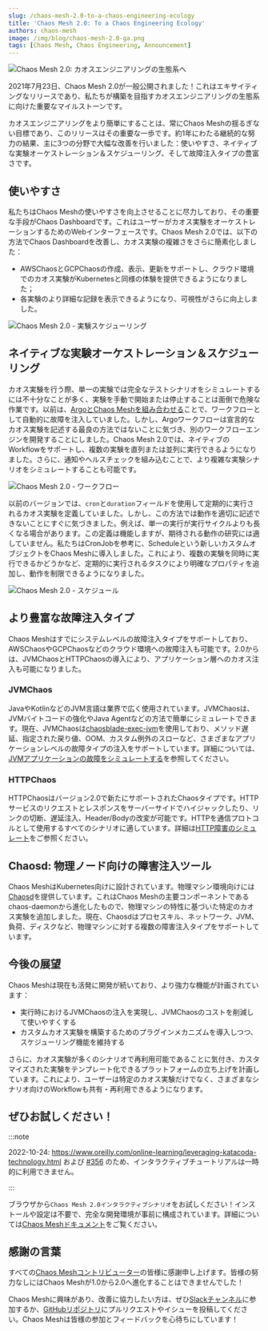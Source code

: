 ```yaml
---
slug: /chaos-mesh-2.0-to-a-chaos-engineering-ecology
title: 'Chaos Mesh 2.0: To a Chaos Engineering Ecology'
authors: chaos-mesh
image: /img/blog/chaos-mesh-2.0-ga.png
tags: [Chaos Mesh, Chaos Engineering, Announcement]
---
```


![Chaos Mesh 2.0: カオスエンジニアリングの生態系へ](/img/blog/chaos-mesh-2.0-ga.png)

2021年7月23日、Chaos Mesh 2.0が一般公開されました！これはエキサイティングなリリースであり、私たちが構築を目指すカオスエンジニアリングの生態系に向けた重要なマイルストーンです。

<!--truncate-->

カオスエンジニアリングをより簡単にすることは、常にChaos Meshの揺るぎない目標であり、このリリースはその重要な一歩です。約1年にわたる継続的な努力の結果、主に3つの分野で大幅な改善を行いました：使いやすさ、ネイティブな実験オーケストレーション＆スケジューリング、そして故障注入タイプの豊富さです。

## 使いやすさ

私たちはChaos Meshの使いやすさを向上させることに尽力しており、その重要な手段がChaos Dashboardです。これはユーザーがカオス実験をオーケストレーションするためのWebインターフェースです。Chaos Mesh 2.0では、以下の方法でChaos Dashboardを改善し、カオス実験の複雑さをさらに簡素化しました：

- AWSChaosとGCPChaosの作成、表示、更新をサポートし、クラウド環境でのカオス実験がKubernetesと同様の体験を提供できるようになりました；
- 各実験のより詳細な記録を表示できるようになり、可視性がさらに向上しました。

![Chaos Mesh 2.0 - 実験スケジューリング](/img/blog/chaos-mesh-scheduling-2.0.png)

## ネイティブな実験オーケストレーション＆スケジューリング

カオス実験を行う際、単一の実験では完全なテストシナリオをシミュレートするには不十分なことが多く、実験を手動で開始または停止することは面倒で危険な作業です。以前は、[ArgoとChaos Meshを組み合わせる](https://chaos-mesh.org/blog/building_automated_testing_framework)ことで、ワークフローとして自動的に故障を注入していました。しかし、Argoワークフローは宣言的なカオス実験を記述する最良の方法ではないことに気づき、別のワークフローエンジンを開発することにしました。Chaos Mesh 2.0では、ネイティブのWorkflowをサポートし、複数の実験を直列または並列に実行できるようになりました。さらに、通知やヘルスチェックを組み込むことで、より複雑な実験シナリオをシミュレートすることも可能です。

![Chaos Mesh 2.0 - ワークフロー](/img/blog/chaos-mesh-workflow-2.0.png)

以前のバージョンでは、`cron`と`duration`フィールドを使用して定期的に実行されるカオス実験を定義していました。しかし、この方法では動作を適切に記述できないことにすぐに気づきました。例えば、単一の実行が実行サイクルよりも長くなる場合があります。この定義は機能しますが、期待される動作の研究には適していません。私たちはCronJobを参考に、Scheduleという新しいカスタムオブジェクトをChaos Meshに導入しました。これにより、複数の実験を同時に実行できるかどうかなど、定期的に実行されるタスクにより明確なプロパティを追加し、動作を制限できるようになりました。

![Chaos Mesh 2.0 - スケジュール](/img/blog/chaos-dashboard-schedule-2.0.png)

## より豊富な故障注入タイプ

Chaos Meshはすでにシステムレベルの故障注入タイプをサポートしており、AWSChaosやGCPChaosなどのクラウド環境への故障注入も可能です。2.0からは、JVMChaosとHTTPChaosの導入により、アプリケーション層へのカオス注入も可能になりました。

### JVMChaos

JavaやKotlinなどのJVM言語は業界で広く使用されています。JVMChaosは、JVMバイトコードの強化やJava Agentなどの方法で簡単にシミュレートできます。現在、JVMChaosは[chaosblade-exec-jvm](https://github.com/chaosblade-io/chaosblade-exec-jvm)を使用しており、メソッド遅延、指定された戻り値、OOM、カスタム例外のスローなど、さまざまなアプリケーションレベルの故障タイプの注入をサポートしています。詳細については、[JVMアプリケーションの故障をシミュレートする](https://chaos-mesh.org/docs/simulate-jvm-application-chaos)を参照してください。

### HTTPChaos

HTTPChaosはバージョン2.0で新たにサポートされたChaosタイプです。HTTPサービスのリクエストとレスポンスをサーバーサイドでハイジャックしたり、リンクの切断、遅延注入、Header/Bodyの改変が可能です。HTTPを通信プロトコルとして使用するすべてのシナリオに適しています。詳細は[HTTP障害のシミュレート](https://chaos-mesh.org/docs/simulate-http-chaos-on-kubernetes)をご参照ください。

## Chaosd: 物理ノード向けの障害注入ツール

Chaos MeshはKubernetes向けに設計されています。物理マシン環境向けには[Chaosd](https://github.com/chaos-mesh/chaosd)を提供しています。これはChaos Meshの主要コンポーネントであるchaos-daemonから進化したもので、物理マシンの特性に基づいた特定のカオス実験を追加しました。現在、Chaosdはプロセスキル、ネットワーク、JVM、負荷、ディスクなど、物理マシンに対する複数の障害注入タイプをサポートしています。

## 今後の展望

Chaos Meshは現在も活発に開発が続いており、より強力な機能が計画されています：

- 実行時におけるJVMChaosの注入を実現し、JVMChaosのコストを削減して使いやすくする
- カスタムカオス実験を構築するためのプラグインメカニズムを導入しつつ、スケジューリング機能を維持する

さらに、カオス実験が多くのシナリオで再利用可能であることに気付き、カスタマイズされた実験をテンプレート化できるプラットフォームの立ち上げを計画しています。これにより、ユーザーは特定のカオス実験だけでなく、さまざまなシナリオ向けのWorkflowも共有・再利用できるようになります。

## ぜひお試しください！

:::note

2022-10-24: https://www.oreilly.com/online-learning/leveraging-katacoda-technology.html および [#356](https://github.com/chaos-mesh/website/pull/356) のため、インタラクティブチュートリアルは一時的に利用できません。

:::

ブラウザから`Chaos Mesh 2.0インタラクティブシナリオ`をお試しください！インストールや設定は不要で、完全な開発環境が事前に構成されています。詳細については[Chaos Meshドキュメント](https://chaos-mesh.org/docs)をご覧ください。

## 感謝の言葉

すべての[Chaos Meshコントリビューター](https://github.com/chaos-mesh/chaos-mesh/graphs/contributors)の皆様に感謝申し上げます。皆様の努力なしにはChaos Meshが1.0から2.0へ進化することはできませんでした！

Chaos Meshに興味があり、改善に協力したい方は、ぜひ[Slackチャンネル](https://slack.cncf.io/)に参加するか、[GitHubリポジトリ](https://github.com/chaos-mesh/chaos-mesh)にプルリクエストやイシューを投稿してください。Chaos Meshは皆様の参加とフィードバックを心待ちにしています！